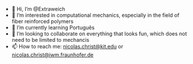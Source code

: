 - 👋 Hi, I’m @Extraweich
- 👀 I’m interested in computational mechanics, especially in the field of fiber reinforced polymers
- 🌱 I’m currently learning Português
- 💞️ I’m looking to collaborate on everything that looks fun, which does not need to be limited to mechancis
- 📫 How to reach me: nicolas.christ@kit.edu or nicolas.christ@iwm.fraunhofer.de

<!---
Extraweich/Extraweich is a ✨ special ✨ repository because its `README.md` (this file) appears on your GitHub profile.
You can click the Preview link to take a look at your changes.
--->
